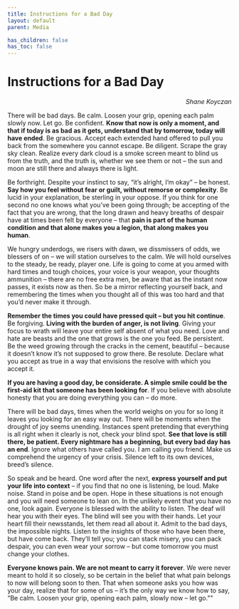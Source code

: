 ```yaml
---
title: Instructions for a Bad Day
layout: default
parent: Media

has_children: false
has_toc: false
---
```


# Instructions for a Bad Day
<p align="right"><i>Shane Koyczan</i></p>

There will be bad days. 
Be calm. 
Loosen your grip, opening each palm slowly now. 
Let go. 
Be confident. 
<b>Know that now is only a moment, and that if today is as bad as it gets, understand that by tomorrow, today will have ended</b>. 
Be gracious. 
Accept each extended hand offered to pull you back from the somewhere you cannot escape. 
Be diligent. 
Scrape the gray sky clean. 
Realize every dark cloud is a smoke screen meant to blind us from the truth, and the truth is, whether we see them or not – the sun and moon are still there and always there is light.

Be forthright. 
Despite your instinct to say, “it’s alright, I’m okay” – be honest. 
<b>Say how you feel without fear or guilt, without remorse or complexity</b>. 
Be lucid in your explanation, be sterling in your oppose. 
If you think for one second no one knows what you’ve been going through; be accepting of the fact that you are wrong, that the long drawn and heavy breaths of despair have at times been felt by everyone – that <b>pain is part of the human condition and that alone makes you a legion, that along makes you human</b>.

We hungry underdogs, we risers with dawn, we dissmissers of odds, we blessers of on – we will station ourselves to the calm. 
We will hold ourselves to the steady, be ready, player one. 
Life is going to come at you armed with hard times and tough choices, your voice is your weapon, your thoughts ammunition – there are no free extra men, be aware that as the instant now passes, it exists now as then. 
So be a mirror reflecting yourself back, and remembering the times when you thought all of this was too hard and that you’d never make it through.

<b>Remember the times you could have pressed quit – but you hit continue</b>. 
Be forgiving. 
<b>Living with the burden of anger, is not living</b>. 
Giving your focus to wrath will leave your entire self absent of what you need. 
Love and hate are beasts and the one that grows is the one you feed. 
Be persistent. 
Be the weed growing through the cracks in the cement, beautiful – because it doesn’t know it’s not supposed to grow there. 
Be resolute. 
Declare what you accept as true in a way that envisions the resolve with which you accept it.

<b>If you are having a good day, be considerate. 
A simple smile could be the first-aid kit that someone has been looking for</b>. 
If you believe with absolute honesty that you are doing everything you can – do more.

There will be bad days, times when the world weighs on you for so long it leaves you looking for an easy way out. 
There will be moments when the drought of joy seems unending. 
Instances spent pretending that everything is all right when it clearly is not, check your blind spot. 
<b>See that love is still there, be patient. 
Every nightmare has a beginning, but every bad day has an end</b>. 
Ignore what others have called you. 
I am calling you friend. 
Make us comprehend the urgency of your crisis. 
Silence left to its own devices, breed’s silence.

So speak and be heard. 
One word after the next, <b>express yourself and put your life into context</b> – if you find that no one is listening, be loud. 
Make noise. 
Stand in poise and be open. 
Hope in these situations is not enough and you will need someone to lean on. 
In the unlikely event that you have no one, look again. 
Everyone is blessed with the ability to listen. 
The deaf will hear you with their eyes. 
The blind will see you with their hands. 
Let your heart fill their newsstands, let them read all about it. 
Admit to the bad days, the impossible nights. 
Listen to the insights of those who have been there, but have come back. 
They’ll tell you; you can stack misery, you can pack despair, you can even wear your sorrow – but come tomorrow you must change your clothes.

<b>Everyone knows pain. 
We are not meant to carry it forever</b>. 
We were never meant to hold it so closely, so be certain in the belief that what pain belongs to now will belong soon to then. 
That when someone asks you how was your day, realize that for some of us – it’s the only way we know how to say, 
“Be calm. Loosen your grip, opening each palm, slowly now – let go.""

<link href="/css/lightbox.css" rel="stylesheet" />
<script type="text/javascript" src="/js/lightbox-plus-jquery.js"></script>
<script>
    lightbox.option({
      'resizeDuration': 200,
      'wrapAround': true,
      'alwaysShowNavOnTouchDevices': true,
      'resizeDuration': 100,
      'imageFadeDuration': 300,
      'fadeDuration': 300,
      'alwaysShowNavOnTouchDevices': true,
    })
</script>

